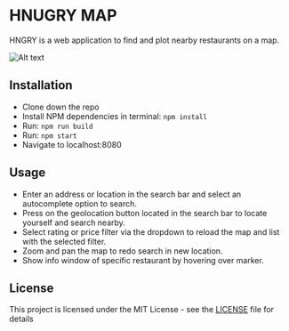 # HNUGRY MAP

HNGRY is a web application to find and plot nearby restaurants on a map.

![Alt text](https://snag.gy/hTPQ6R.jpg "HNGRY")

## Installation
- Clone down the repo
- Install NPM dependencies in terminal: `npm install`
- Run: `npm run build`
- Run: `npm start`
- Navigate to localhost:8080


## Usage

- Enter an address or location in the search bar and select an autocomplete option to search.
- Press on the geolocation button located in the search bar to locate yourself and search nearby.
- Select rating or price filter via the dropdown to reload the map and list with the selected filter.
- Zoom and pan the map to redo search in new location.
- Show info window of specific restaurant by hovering over marker.

## License

This project is licensed under the MIT License - see the [LICENSE](LICENSE) file for details

